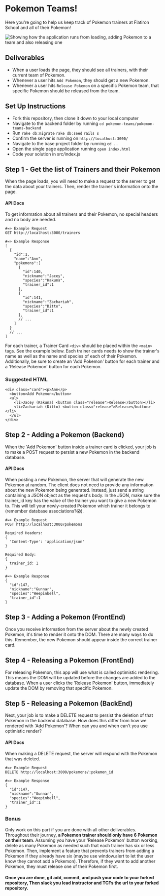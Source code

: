 # Pokemon Teams!

Here you're going to help us keep track of Pokemon trainers at Flatiron School and all of their Pokemon!

![Showing how the application runs from loading, adding Pokemon to a team and also releasing one](/assets/pokemon_teams.gif)

## Deliverables
- When a user loads the page, they should see all trainers, with their current team of Pokemon.
- Whenever a user hits `Add Pokemon`, they should get a new Pokemon.
- Whenever a user hits `Release Pokemon` on a specific Pokemon team, that specific Pokemon should be released from the team.

## Set Up Instructions
- Fork this repository, then clone it down to your local computer
- Navigate to the backend folder by running ```cd pokemon-teams/pokemon-teams-backend```
- Run ```rake db:migrate``` ```rake db:seed``` ```rails s```
- Confirm the server is running on ```http://localhost:3000/```
- Navigate to the base project folder by running ```cd ..```
- Open the single page application running ```open index.html```
- Code your solution in src/index.js

## Step 1 - Get the list of Trainers and their Pokemon
When the page loads, you will need to make a request to the server to get the data about your trainers. Then, render the trainer's information onto the page.

#### API Docs
To get information about all trainers and their Pokemon, no special headers and no body are needed.

```
#=> Example Request
GET http://localhost:3000/trainers

#=> Example Response
[
  {
    "id":1,
    "name":"Ann",
    "pokemons":[
      {
        "id":140,
        "nickname":"Jacey",
        "species":"Kakuna",
        "trainer_id":1
      },
      {
        "id":141,
        "nickname":"Zachariah",
        "species":"Ditto",
        "trainer_id":1
      },
      // ...
    ]
  }
  // ...
]
```

For each trainer, a Trainer Card `<div>` should be placed within the `<main>` tags. See the example below. Each trainer cards needs to show the trainer's name as well as the name and species of each of their Pokemon. Additionally, be sure to create an 'Add Pokemon' button for each trainer and a 'Release Pokemon' button for each Pokemon.

### Suggested HTML
```
<div class="card"><p>Ann</p>
  <button>Add Pokemon</button>
  <ul>
    <li>Jacey (Kakuna) <button class="release">Release</button></li>
    <li>Zachariah (Ditto) <button class="release">Release</button></li>
  </ul>
</div>
```

## Step 2 - Adding a Pokemon (Backend)

When the 'Add Pokemon' button inside a trainer card is clicked, your job is to make a POST request to persist a new Pokemon in the backend database.

#### API Docs
When posting a new Pokemon, the server that will generate the new Pokemon at random. The client does not need to provide any information about the new Pokemon being generated. Instead, just send a string containing a JSON object as the request's body. In the JSON, make sure the trainer_id key has the value of the trainer you want to give a new Pokemon to. This will tell your newly-created Pokemon which trainer it belongs to (remember database associations?😱).

```
#=> Example Request
POST http://localhost:3000/pokemons

Required Headers:
{
  'Content-Type': 'application/json'
}

Required Body:
{
  trainer_id: 1
}

#=> Example Response
{
  "id":147,
  "nickname":"Gunnar",
  "species":"Weepinbell",
  "trainer_id":1
}
```

## Step 3 - Adding a Pokemon (FrontEnd)

Once you receive information from the server about the newly created Pokemon, it's time to render it onto the DOM. There are many ways to do this. Remember, the new Pokemon should appear inside the correct trainer card.

## Step 4 - Releasing a Pokemon (FrontEnd)

For releasing Pokemon, this app will use what is called optimistic rendering. This means the DOM will be updated before the changes are added to the database. When a user clicks the 'Release Pokemon' button, immediately update the DOM by removing that specific Pokemon.

## Step 5 - Releasing a Pokemon (BackEnd)
Next, your job is to make a DELETE request to persist the deletion of that Pokemon in the backend database. How does this differ from how we rendered with 'Add Pokemon'? When can you and when can't you use optimistic render?

#### API Docs
When making a DELETE request, the server will respond with the Pokemon that was deleted.
```
#=> Example Request
DELETE http://localhost:3000/pokemons/:pokemon_id

#=> Example Response
{
  "id":147,
  "nickname":"Gunnar",
  "species":"Weepinbell",
  "trainer_id":1
}
```

### Bonus
Only work on this part if you are done with all other deliverables. Throughout their journey, **a Pokemon trainer should only have 6 Pokemon on their team**. Assuming you have your 'Release Pokemon' button working, delete as many Pokemon as needed such that each trainer has six or less Pokemon. Then, implement a feature that prevents trainers from adding a Pokemon if they already have six (maybe use window.alert to let the user know they cannot add a Pokemon). Therefore, if they want to add another Pokemon, they must release one of their Pokemon first.

#### Once you are done, git add, commit, and push your code to your forked repository, Then slack you lead instructor and TCFs the url to your forked repository. 
